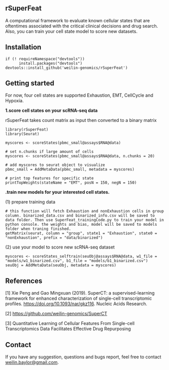 ## rSuperFeat 
A computational framework to evaluate known cellular states that are oftentimes associated with the critical clinical decisions and drug search. Also, you can train your cell state model to score new datasets. 

## Installation
```{r}
if (! requireNamespace("devtools")) 
      install.packages("devtools")
devtools::install_github('weilin-genomics/rSuperFeat')
```

## Getting started
For now, four cell states are supported Exhaustion, EMT, CellCycle and Hypoxia. 

**1.score cell states on your scRNA-seq data**

rSuperFeat takes count matrix as input then converted to a binary matrix
```{r}
library(rSuperFeat)
library(Seurat)

myscores <- scoreStates(pbmc_small@assays$RNA@data)

# set n.chunks if large amount of cells
myscores <- scoreStates(pbmc_small@assays$RNA@data, n.chunks = 20)

# add myscores to seurat object to visualize
pbmc_small = AddMetaData(pbmc_small, metadata = myscores)

# print top features for specific state
printTopWeights(stateName = "EMT", posN = 150, negN = 150)
```

**.train new models for your interested cell states.**

(1) prepare training data
```{r}
# this function will fetch Exhaustion and nonExhaustion cells in group column. binarized_data.csv and binarized_info.csv will be saved to data folder. Then use SuperFeat_trainingCode.py to train your model in python console. the weights and bias, model will be saved to models folder when traning finished.
getMatrix(seurat, column = "group", state1 = "Exhaustion", state0 = "nonExhaustion", prefix = "data/binarized")
```
(2) use your model to score new scRNA-seq dataset
```{r}
myscores <- scoreStates_selftrain(seuObj@assays$RNA@data, w1_file = "models/w1_binarized.csv", b1_file = "models/b1_binarized.csv")
seuObj = AddMetaData(seuObj, metadata = myscores)
```

## References
[1] Xie Peng and Gao Mingxuan (2019). SuperCT: a supervised-learning framework for enhanced characterization of single-cell transcriptomic profiles. https://doi.org/10.1093/nar/gkz116. Nucleic Acids Research.

[2] https://github.com/weilin-genomics/SuperCT

[3] Quantitative Learning of Cellular Features From Single-cell Transcriptomics Data Facilitates Effective Drug Repurposing

## Contact
If you have any suggestion, questions and bugs report, feel free to contact weilin.baylor@gmail.com.
